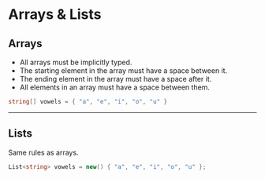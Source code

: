 # Arrays & Lists

## Arrays

* All arrays must be implicitly typed.
* The starting element in the array must have a space between it.
* The ending element in the array must have a space after it.
* All elements in an array must have a space between them.

```cs
string[] vowels = { "a", "e", "i", "o", "u" }
```

---

## Lists

Same rules as arrays.

```cs
List<string> vowels = new() { "a", "e", "i", "o", "u" };
```